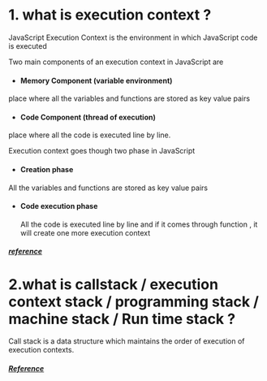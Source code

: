 # 1. what is execution context ?

JavaScript Execution Context is the environment in which JavaScript code is executed

Two main components of an execution context in JavaScript are

- #### Memory Component (variable environment)

place where all the variables and functions are stored as key value pairs

- #### Code Component (thread of execution)

place where all the code is executed line by line.

Execution context goes though two phase in JavaScript

- #### Creation phase

All the variables and functions are stored as key value pairs

- #### Code execution phase

  All the code is executed line by line and if it comes through function , it will create one more execution context

##### [reference](https://dev.to/jahid6597/javascript-execution-context-a-deep-dive-4kno#:~:text=JavaScript%20Execution%20Context%20is%20the,creation%20phase)

# 2.what is callstack / execution context stack / programming stack / machine stack / Run time stack ?

Call stack is a data structure which maintains the order of execution of execution contexts.

##### [Reference](https://developer.mozilla.org/en-US/docs/Glossary/Call_stack)
